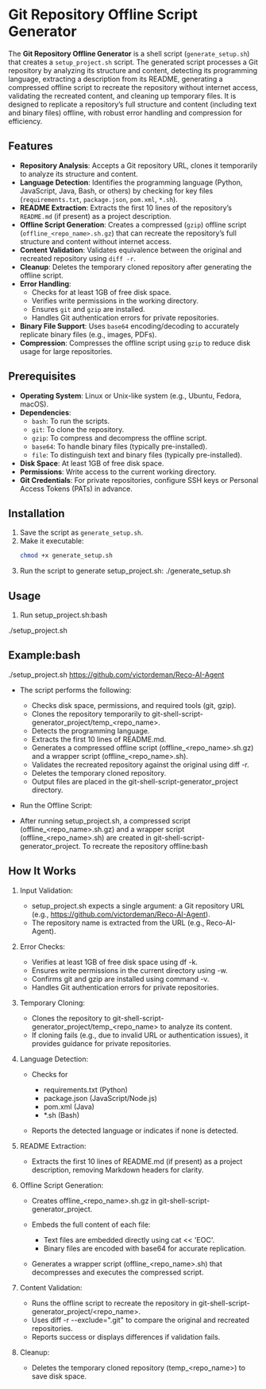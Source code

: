 # Git Repository Offline Script Generator

The **Git Repository Offline Generator** is a shell script (`generate_setup.sh`) that creates a `setup_project.sh` script. The generated script processes a Git repository by analyzing its structure and content, detecting its programming language, extracting a description from its README, generating a compressed offline script to recreate the repository without internet access, validating the recreated content, and cleaning up temporary files. It is designed to replicate a repository’s full structure and content (including text and binary files) offline, with robust error handling and compression for efficiency.

## Features

- **Repository Analysis**: Accepts a Git repository URL, clones it temporarily to analyze its structure and content.
- **Language Detection**: Identifies the programming language (Python, JavaScript, Java, Bash, or others) by checking for key files (`requirements.txt`, `package.json`, `pom.xml`, `*.sh`).
- **README Extraction**: Extracts the first 10 lines of the repository’s `README.md` (if present) as a project description.
- **Offline Script Generation**: Creates a compressed (`gzip`) offline script (`offline_<repo_name>.sh.gz`) that can recreate the repository’s full structure and content without internet access.
- **Content Validation**: Validates equivalence between the original and recreated repository using `diff -r`.
- **Cleanup**: Deletes the temporary cloned repository after generating the offline script.
- **Error Handling**:
  - Checks for at least 1GB of free disk space.
  - Verifies write permissions in the working directory.
  - Ensures `git` and `gzip` are installed.
  - Handles Git authentication errors for private repositories.
- **Binary File Support**: Uses `base64` encoding/decoding to accurately replicate binary files (e.g., images, PDFs).
- **Compression**: Compresses the offline script using `gzip` to reduce disk usage for large repositories.

## Prerequisites

- **Operating System**: Linux or Unix-like system (e.g., Ubuntu, Fedora, macOS).
- **Dependencies**:
  - `bash`: To run the scripts.
  - `git`: To clone the repository.
  - `gzip`: To compress and decompress the offline script.
  - `base64`: To handle binary files (typically pre-installed).
  - `file`: To distinguish text and binary files (typically pre-installed).
- **Disk Space**: At least 1GB of free disk space.
- **Permissions**: Write access to the current working directory.
- **Git Credentials**: For private repositories, configure SSH keys or Personal Access Tokens (PATs) in advance.

## Installation

1. Save the script as `generate_setup.sh`.
2. Make it executable:
   ```bash
   chmod +x generate_setup.sh
3. Run the script to generate setup_project.sh:
    ./generate_setup.sh

## Usage

1. Run setup_project.sh:bash

./setup_project.sh <git-repo-url>

## Example:bash

./setup_project.sh https://github.com/victordeman/Reco-AI-Agent

- The script performs the following:
  - Checks disk space, permissions, and required tools (git, gzip).
  - Clones the repository temporarily to git-shell-script-generator_project/temp_<repo_name>.
  - Detects the programming language.
  - Extracts the first 10 lines of README.md.
  - Generates a compressed offline script (offline_<repo_name>.sh.gz) and a wrapper script (offline_<repo_name>.sh).
  - Validates the recreated repository against the original using diff -r.
  - Deletes the temporary cloned repository.
  - Output files are placed in the git-shell-script-generator_project directory.

-   Run the Offline Script:
  - After running setup_project.sh, a compressed script (offline_<repo_name>.sh.gz) and a wrapper script (offline_<repo_name>.sh)     are created in git-shell-script-generator_project. To recreate the repository offline:bash

## How It Works

1. Input Validation:
     - setup_project.sh expects a single argument: a Git repository URL (e.g., https://github.com/victordeman/Reco-AI-Agent).
     - The repository name is extracted from the URL (e.g., Reco-AI-Agent).

2. Error Checks:
     - Verifies at least 1GB of free disk space using df -k.
     - Ensures write permissions in the current directory using -w.
     - Confirms git and gzip are installed using command -v.
     - Handles Git authentication errors for private repositories.

4. Temporary Cloning:
     - Clones the repository to git-shell-script-generator_project/temp_<repo_name> to analyze its content.
     - If cloning fails (e.g., due to invalid URL or authentication issues), it provides guidance for private repositories.

6. Language Detection:
    - Checks for
      - requirements.txt (Python)
      - package.json (JavaScript/Node.js)
      - pom.xml (Java)
      - *.sh (Bash)

    - Reports the detected language or indicates if none is detected.

5. README Extraction:
     - Extracts the first 10 lines of README.md (if present) as a project description, removing Markdown headers for clarity.

7. Offline Script Generation:
    - Creates offline_<repo_name>.sh.gz in git-shell-script-generator_project.
    - Embeds the full content of each file:
      - Text files are embedded directly using cat << 'EOC'.
      - Binary files are encoded with base64 for accurate replication.

    - Generates a wrapper script (offline_<repo_name>.sh) that decompresses and executes the compressed script.

8. Content Validation:
    - Runs the offline script to recreate the repository in git-shell-script-generator_project/<repo_name>.
    - Uses diff -r --exclude=".git" to compare the original and recreated repositories.
    - Reports success or displays differences if validation fails.

9. Cleanup:
    - Deletes the temporary cloned repository (temp_<repo_name>) to save disk space.

